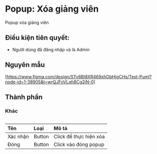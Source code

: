 # Popup: Xóa giảng viên
Popup xóa giảng viên 

## Điều kiện tiên quyết:

- Người dùng đã đăng nhập và là Admin

## Nguyên mẫu
[https://www.figma.com/design/STv6BI8XR469xhObHjgCHs/Test-Puml?node-id=1-38905&t=wrQJFoVLqh8Cg2iN-0]

## Thành phần


### Khác

<div style="overflow-x:auto">

| Tên      | Loại   | Mô tả                  |
| :------- | :----- | :--------------------- |
| Xác nhận | Button | Click để thực hiện xóa |
| Đóng     | Button | Click vào đóng popup   |

</div>

